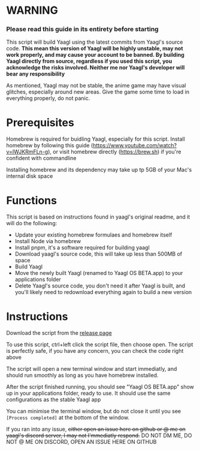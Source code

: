 # WARNING

### Please read this guide in its entirety before starting

This script will build Yaagl using the latest commits from Yaagl's source code. **This mean this version of Yaagl will be highly unstable, may not work properly, and may cause your account to be banned. By building Yaagl directly from source, regardless if you used this script, you acknowledge the risks involved. Neither me nor Yaagl's developer will bear any responsibility**

As mentioned, Yaagl may not be stable, the anime game may have visual glitches, especially around new areas. Give the game some time to load in everything properly, do not panic.

# Prerequisites

Homebrew is required for buidling Yaagl, especially for this script. Install homebrew by following this guide (https://www.youtube.com/watch?v=IWJKRmFLn-g), or visit homebrew directly (https://brew.sh) if you're confident with commandline

Installing homebrew and its dependency may take up tp 5GB of your Mac's internal disk space

# Functions

This script is based on instructions found in yaagl's original readme, and it will do the following:

* Update your existing homebrew formulaes and homebrew itself
* Install Node via homebrew
* Install pnpm, it's a software required for building yaagl
* Download yaagl's source code, this will take up less than 500MB of space
* Build Yaagl
* Move the newly built Yaagl (renamed to Yaagl OS BETA.app) to your applications folder
* Delete Yaagl's source code, you don't need it after Yaagl is built, and you'll likely need to redownload everything again to build a new version

# Instructions

Download the script from the [release page](https://github.com/le0-VV/one-click-yaagl-build/releases)

To use this script, ctrl+left click the script file, then choose open. The script is perfectly safe, if you have any concern, you can check the code right above

The script will open a new terminal window and start immediatly, and should run smoothly as long as you have homebrew installed.

After the script finished running, you should see "Yaagl OS BETA.app" show up in your applications folder, ready to use. It should use the same configurations as the stable Yaagl app

You can minimise the terminal window, but do not close it until you see `[Process completed]` at the bottom of the window.

If you ran into any issue, ~~either open an issue here on github or @ me on yaagl's discord server, I may not I'mmediatly respond.~~ DO NOT DM ME,  DO NOT @ ME ON DISCORD, OPEN AN ISSUE HERE ON GITHUB
